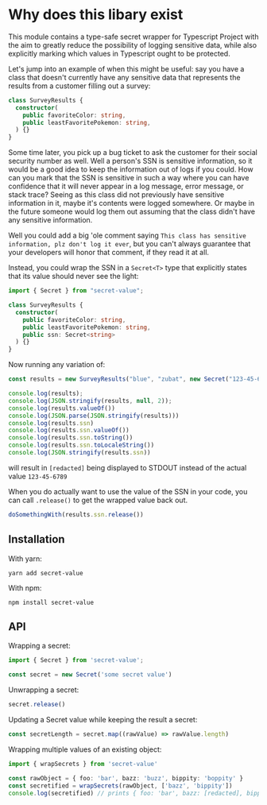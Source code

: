 # Why does this libary exist

This module contains a type-safe secret wrapper for Typescript Project with the aim to greatly reduce the possibility of logging sensitive data, while also explicitly marking which values in Typescript ought to be protected.

Let's jump into an example of when this might be useful: say you have a class that doesn't currently have any sensitive data that represents the results from a customer filling out a survey:

```typescript
class SurveyResults {
  constructor(
    public favoriteColor: string,
    public leastFavoritePokemon: string,
  ) {}
}
```

Some time later, you pick up a bug ticket to ask the customer for their social security number as well. Well a person's SSN is sensitive information, so it would be a good idea to keep the information out of logs if you could. How can you mark that the SSN is sensitive in such a way where you can have confidence that it will never appear in a log message, error message, or stack trace? Seeing as this class did not previously have sensitive information in it, maybe it's contents were logged somewhere. Or maybe in the future someone would log them out assuming that the class didn't have any sensitive information.

Well you could add a big 'ole comment saying `This class has sensitive information, plz don't log it ever`, but you can't always guarantee that your developers will honor that comment, if they read it at all.

Instead, you could wrap the SSN in a `Secret<T>` type that explicitly states that its value should never see the light:

```typescript
import { Secret } from "secret-value";

class SurveyResults {
  constructor(
    public favoriteColor: string,
    public leastFavoritePokemon: string,
    public ssn: Secret<string>
  ) {}
}
```

Now running any variation of:

```typescript
const results = new SurveyResults("blue", "zubat", new Secret("123-45-6789"));

console.log(results);
console.log(JSON.stringify(results, null, 2));
console.log(results.valueOf())
console.log(JSON.parse(JSON.stringify(results)))
console.log(results.ssn)
console.log(results.ssn.valueOf())
console.log(results.ssn.toString())
console.log(results.ssn.toLocaleString())
console.log(JSON.stringify(results.ssn))
```

will result in `[redacted]` being displayed to STDOUT instead of the actual value `123-45-6789`

When you do actually want to use the value of the SSN in your code, you can call `.release()` to get the wrapped value back out.

```typescript
doSomethingWith(results.ssn.release())
```

## Installation

With yarn:

`yarn add secret-value`

With npm:

`npm install secret-value`


## API

Wrapping a secret:

```typescript
import { Secret } from 'secret-value';

const secret = new Secret('some secret value')
```

Unwrapping a secret:

```typescript
secret.release()
```

Updating a Secret value while keeping the result a secret:

```typescript
const secretLength = secret.map((rawValue) => rawValue.length)
```

Wrapping multiple values of an existing object:

```typescript
import { wrapSecrets } from 'secret-value'

const rawObject = { foo: 'bar', bazz: 'buzz', bippity: 'boppity' }
const secretified = wrapSecrets(rawObject, ['bazz', 'bippity'])
console.log(secretified) // prints { foo: 'bar', bazz: [redacted], bippity: [redacted] }
```
